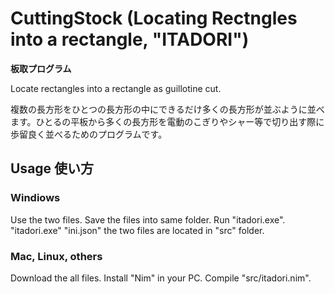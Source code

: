 # CuttingStock (Locating Rectngles into a rectangle, "ITADORI")
**板取プログラム**

Locate rectangles into a rectangle as guillotine cut.

複数の長方形をひとつの長方形の中にできるだけ多くの長方形が並ぶように並べます。ひとるの平板から多くの長方形を電動のこぎりやシャー等で切り出す際に歩留良く並べるためのプログラムです。

## Usage 使い方
### Windiows
Use the two files. Save the files into same folder. Run "itadori.exe". 
"itadori.exe"
"ini.json"
the two files are located in "src" folder.

### Mac, Linux, others
Download the all files. Install "Nim" in your PC. Compile "src/itadori.nim". 


